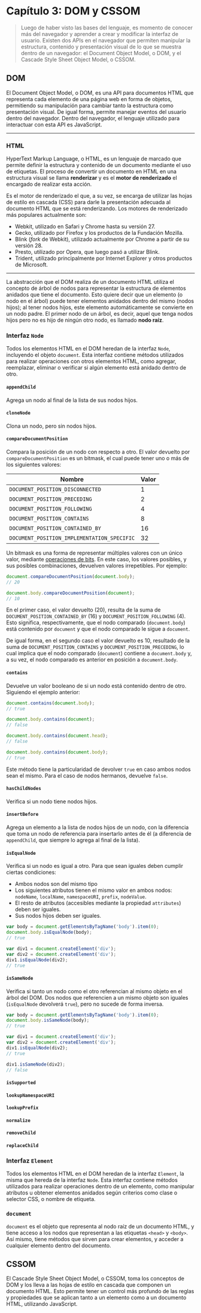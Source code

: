 # Capítulo 3: DOM y CSSOM

> Luego de haber visto las bases del lenguaje, es momento de conocer más del navegador y aprender a crear y modificar la interfaz de usuario. Existen dos APIs en el navegador que permiten manipular la estructura, contenido y presentación visual de lo que se muestra dentro de un navegador: el Document Object Model, o DOM, y el Cascade Style Sheet Object Model, o CSSOM.

## DOM

El Document Object Model, o DOM, es una API para documentos HTML que representa cada elemento de una página web en forma de objetos, permitiendo su manipulación para cambiar tanto la estructura como presentación visual. De igual forma, permite manejar eventos del usuario dentro del navegador. Dentro del navegador, el lenguaje utilizado para interactuar con esta API es JavaScript.

---

### HTML

HyperText Markup Language, o HTML, es un lenguaje de marcado que permite definir la estructura y contenido de un documento mediante el uso de etiquetas. El proceso de convertir un documento en HTML en una estructura visual se llama **renderizar** y es el **motor de renderizado** el encargado de realizar esta acción.

Es el motor de renderizado el que, a su vez, se encarga de utilizar las hojas de estilo en cascada (CSS) para darle la presentación adecuada al documento HTML que se está renderizando. Los motores de renderizado más populares actualmente son:

* Webkit, utilizado en Safari y Chrome hasta su versión 27.
* Gecko, utilizado por Firefox y los productos de la Fundación Mozilla.
* Blink (*fork* de Webkit), utilizado actualmente por Chrome a partir de su versión 28.
* Presto, utilizado por Opera, que luego pasó a utilizar Blink.
* Trident, utilizado principalmente por Internet Explorer y otros productos de Microsoft.

---

La abstracción que el DOM realiza de un documento HTML utiliza el concepto de árbol de nodos para representar la estructura de elementos anidados que tiene el documento. Esto quiere decir que un elemento (o nodo en el árbol) puede tener elementos anidados dentro del mismo (nodos hijos); al tener nodos hijos, este elemento automáticamente se convierte en un nodo padre. El primer nodo de un árbol, es decir, aquel que tenga nodos hijos pero no es hijo de ningún otro nodo, es llamado **nodo raíz**.

### Interfaz `Node`

Todos los elementos HTML en el DOM heredan de la interfaz `Node`, incluyendo el objeto `document`. Esta interfaz contiene métodos utilizados para realizar operaciones con otros elementos HTML, como agregar, reemplazar, eliminar o verificar si algún elemento está anidado dentro de otro.

#### `appendChild`

Agrega un nodo al final de la lista de sus nodos hijos.

#### `cloneNode`

Clona un nodo, pero sin nodos hijos.

#### `compareDocumentPosition`

Compara la posición de un nodo con respecto a otro. El valor devuelto por `compareDocumentPosition` es un bitmask, el cual puede tener uno o más de los siguientes valores:

| Nombre | Valor |
|--------|-------|
| `DOCUMENT_POSITION_DISCONNECTED`	| 1 |
| `DOCUMENT_POSITION_PRECEDING` | 2 |
| `DOCUMENT_POSITION_FOLLOWING` | 4 |
| `DOCUMENT_POSITION_CONTAINS` | 8 |
| `DOCUMENT_POSITION_CONTAINED_BY` | 16 |
| `DOCUMENT_POSITION_IMPLEMENTATION_SPECIFIC` | 32 |

Un bitmask es una forma de representar múltiples valores con un único valor, mediante [operaciones de bits](https://developer.mozilla.org/en-US/docs/Web/JavaScript/Reference/Operators/Bitwise_Operators). En este caso, los valores posibles, y sus posibles combinaciones, devuelven valores irrepetibles. Por ejemplo:

```javascript
document.compareDocumentPosition(document.body);
// 20

document.body.compareDocumentPosition(document);
// 10
```

En el primer caso, el valor devuelto (20), resulta de la suma de `DOCUMENT_POSITION_CONTAINED_BY` (16) y `DOCUMENT_POSITION_FOLLOWING` (4). Esto significa, respectivamente, que el nodo comparado (`document.body`) está contenido por `document` y que el nodo comparado le sigue a `document`.

De igual forma, en el segundo caso el valor devuelto es 10, resultado de la suma de `DOCUMENT_POSITION_CONTAINS` y `DOCUMENT_POSITION_PRECEDING`, lo cual implica que el nodo comparado (`document`) contiene a `document.body` y, a su vez, el nodo comparado es anterior en posición a `document.body`.

#### `contains`

Devuelve un valor booleano de si un nodo está contenido dentro de otro. Siguiendo el ejemplo anterior:

```javascript
document.contains(document.body);
// true

document.body.contains(document);
// false

document.body.contains(document.head);
// false

document.body.contains(document.body);
// true
```

Este método tiene la particularidad de devolver `true` en caso ambos nodos sean el mismo. Para el caso de nodos hermanos, devuelve `false`.

#### `hasChildNodes`

Verifica si un nodo tiene nodos hijos.

#### `insertBefore`

Agrega un elemento a la lista de nodos hijos de un nodo, con la diferencia que toma un nodo de referencia para insertarlo antes de él (a diferencia de `appendChild`, que siempre lo agrega al final de la lista).

#### `isEqualNode`

Verifica si un nodo es igual a otro. Para que sean iguales deben cumplir ciertas condiciones:
* Ambos nodos son del mismo tipo
* Los siguientes atributos tienen el mismo valor en ambos nodos: `nodeName`, `localName`, `namespaceURI`, `prefix`, `nodeValue`.
* El resto de atributos (accesibles mediante la propiedad `attributes`) deben ser iguales.
* Sus nodos hijos deben ser iguales.

```javascript
var body = document.getElementsByTagName('body').item(0);
document.body.isEqualNode(body);
// true

var div1 = document.createElement('div');
var div2 = document.createElement('div');
div1.isEqualNode(div2);
// true
```

#### `isSameNode`

Verifica si tanto un nodo como el otro referencian al mismo objeto en el árbol del DOM. Dos nodos que referencien a un mismo objeto son iguales (`isEqualNode` devolverá `true`), pero no sucede de forma inversa.

```javascript
var body = document.getElementsByTagName('body').item(0);
document.body.isSameNode(body);
// true

var div1 = document.createElement('div');
var div2 = document.createElement('div');
div1.isEqualNode(div2);
// true

div1.isSameNode(div2);
// false
```

#### `isSupported`
#### `lookupNamespaceURI`
#### `lookupPrefix`
#### `normalize`
#### `removeChild`
#### `replaceChild`

### Interfaz `Element`

Todos los elementos HTML en el DOM heredan de la interfaz `Element`, la misma que hereda de la interfaz `Node`. Esta interfaz contiene métodos utilizados para realizar operaciones dentro de un elemento, como manipular atributos u obtener elementos anidados según criterios como clase o selector CSS, o nombre de etiqueta.

### `document`

`document` es el objeto que representa al nodo raíz de un documento HTML, y tiene acceso a los nodos que representan a las etiquetas `<head>` y `<body>`. Así mismo, tiene métodos que sirven para crear elementos, y acceder a cualquier elemento dentro del documento.

## CSSOM

El Cascade Style Sheet Object Model, o CSSOM, toma los conceptos de DOM y los lleva a las hojas de estilo en cascada que componen un documento HTML. Esto permite tener un control más profundo de las reglas y propiedades que se aplican tanto a un elemento como a un documento HTML, utilizando JavaScript.
